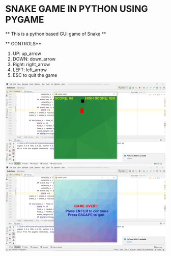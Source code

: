 # SNAKE GAME IN PYTHON USING PYGAME
** This is a python based GUI game of Snake ** 

** CONTROLS**
1) UP: up_arrow 
2) DOWN: down_arrow 
3) Right: right_arrow 
4) LEFT: left_arrow 
5) ESC to quit the game

![Screenshot](Screenshot(2406).png)
![Screenshot](Screenshot(2407).png)